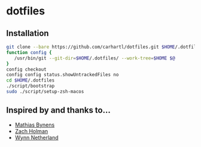 # dotfiles

## Installation

```bash
git clone --bare https://github.com/carhartl/dotfiles.git $HOME/.dotfiles
function config {
   /usr/bin/git --git-dir=$HOME/.dotfiles/ --work-tree=$HOME $@
}
config checkout
config config status.showUntrackedFiles no
cd $HOME/.dotfiles
./script/bootstrap
sudo ./script/setup-zsh-macos
```

## Inspired by and thanks to…

- [Mathias Bynens](https://github.com/mathiasbynens/dotfiles)
- [Zach Holman](https://github.com/holman/dotfiles)
- [Wynn Netherland](https://github.com/pengwynn/dotfiles)
